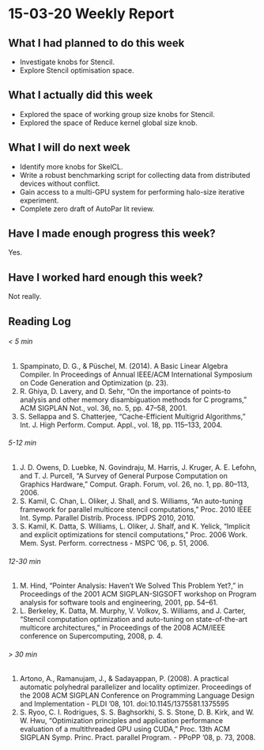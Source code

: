 # 15-03-20 Weekly Report

## What I had planned to do this week

* Investigate knobs for Stencil.
* Explore Stencil optimisation space.

## What I actually did this week

* Explored the space of working group size knobs for Stencil.
* Explored the space of Reduce kernel global size knob.

## What I will do next week

* Identify more knobs for SkelCL.
* Write a robust benchmarking script for collecting data from
  distributed devices without conflict.
* Gain access to a multi-GPU system for performing halo-size iterative
  experiment.
* Complete zero draft of AutoPar lit review.

## Have I made enough progress this week?

Yes.

## Have I worked hard enough this week?

Not really.

## Reading Log
###### < 5 min

1. Spampinato, D. G., & Püschel, M. (2014). A Basic Linear Algebra
   Compiler. In Proceedings of Annual IEEE/ACM International Symposium
   on Code Generation and Optimization (p. 23).
1. R. Ghiya, D. Lavery, and D. Sehr, “On the importance of points-to
   analysis and other memory disambiguation methods for C programs,”
   ACM SIGPLAN Not., vol. 36, no. 5, pp. 47–58, 2001.
1. S. Sellappa and S. Chatterjee, “Cache-Efficient Multigrid
   Algorithms,” Int. J. High Perform. Comput. Appl., vol. 18,
   pp. 115–133, 2004.

###### 5-12 min

1. J. D. Owens, D. Luebke, N. Govindraju, M. Harris, J. Kruger,
   A. E. Lefohn, and T. J. Purcell, “A Survey of General Purpose
   Computation on Graphics Hardware,” Comput. Graph. Forum, vol. 26,
   no. 1, pp. 80–113, 2006.
1. S. Kamil, C. Chan, L. Oliker, J. Shall, and S. Williams, “An
   auto-tuning framework for parallel multicore stencil computations,”
   Proc. 2010 IEEE Int. Symp. Parallel Distrib. Process. IPDPS 2010,
   2010.
1. S. Kamil, K. Datta, S. Williams, L. Oliker, J. Shalf, and
   K. Yelick, “Implicit and explicit optimizations for stencil
   computations,” Proc. 2006 Work. Mem. Syst. Perform. correctness -
   MSPC ’06, p. 51, 2006.

###### 12-30 min

1. M. Hind, “Pointer Analysis: Haven’t We Solved This Problem Yet?,”
   in Proceedings of the 2001 ACM SIGPLAN-SIGSOFT workshop on Program
   analysis for software tools and engineering, 2001, pp. 54–61.
1. L. Berkeley, K. Datta, M. Murphy, V. Volkov, S. Williams, and
   J. Carter, “Stencil computation optimization and auto-tuning on
   state-of-the-art multicore architectures,” in Proceedings of the
   2008 ACM/IEEE conference on Supercomputing, 2008, p. 4.

###### > 30 min

1. Artono, A., Ramanujam, J., & Sadayappan, P. (2008). A practical
   automatic polyhedral parallelizer and locality
   optimizer. Proceedings of the 2008 ACM SIGPLAN Conference on
   Programming Language Design and Implementation - PLDI
   ’08, 101. doi:10.1145/1375581.1375595
1. S. Ryoo, C. I. Rodrigues, S. S. Baghsorkhi, S. S. Stone,
   D. B. Kirk, and W. W. Hwu, “Optimization principles and application
   performance evaluation of a multithreaded GPU using CUDA,”
   Proc. 13th ACM SIGPLAN Symp. Princ. Pract. parallel Program. -
   PPoPP ’08, p. 73, 2008.
